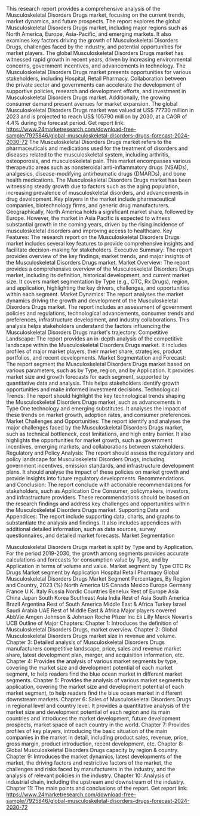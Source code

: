 This research report provides a comprehensive analysis of the Musculoskeletal Disorders Drugs market, focusing on the current trends, market dynamics, and future prospects. The report explores the global Musculoskeletal Disorders Drugs market, including major regions such as North America, Europe, Asia-Pacific, and emerging markets. It also examines key factors driving the growth of Musculoskeletal Disorders Drugs, challenges faced by the industry, and potential opportunities for market players.
The global Musculoskeletal Disorders Drugs market has witnessed rapid growth in recent years, driven by increasing environmental concerns, government incentives, and advancements in technology. The Musculoskeletal Disorders Drugs market presents opportunities for various stakeholders, including Hospital, Retail Pharmacy. Collaboration between the private sector and governments can accelerate the development of supportive policies, research and development efforts, and investment in Musculoskeletal Disorders Drugs market. Additionally, the growing consumer demand present avenues for market expansion.
The global Musculoskeletal Disorders Drugs market was valued at US$ 77730 million in 2023 and is projected to reach US$ 105790 million by 2030, at a CAGR of 4.4% during the forecast period.
Get report link: https://www.24marketresearch.com/download-free-sample/7925846/global-musculoskeletal-disorders-drugs-forecast-2024-2030-72 
The Musculoskeletal Disorders Drugs market refers to the pharmaceuticals and medications used for the treatment of disorders and diseases related to the musculoskeletal system, including arthritis, osteoporosis, and musculoskeletal pain. This market encompasses various therapeutic areas such as nonsteroidal anti-inflammatory drugs (NSAIDs), analgesics, disease-modifying antirheumatic drugs (DMARDs), and bone health medications. The Musculoskeletal Disorders Drugs market has been witnessing steady growth due to factors such as the aging population, increasing prevalence of musculoskeletal disorders, and advancements in drug development. Key players in the market include pharmaceutical companies, biotechnology firms, and generic drug manufacturers. Geographically, North America holds a significant market share, followed by Europe. However, the market in Asia Pacific is expected to witness substantial growth in the coming years, driven by the rising incidence of musculoskeletal disorders and improving access to healthcare.
Key Features:
The research report on the Musculoskeletal Disorders Drugs market includes several key features to provide comprehensive insights and facilitate decision-making for stakeholders.
Executive Summary: The report provides overview of the key findings, market trends, and major insights of the Musculoskeletal Disorders Drugs market.
Market Overview: The report provides a comprehensive overview of the Musculoskeletal Disorders Drugs market, including its definition, historical development, and current market size. It covers market segmentation by Type (e.g., OTC, Rx Drugs), region, and application, highlighting the key drivers, challenges, and opportunities within each segment.
Market Dynamics: The report analyses the market dynamics driving the growth and development of the Musculoskeletal Disorders Drugs market. The report includes an assessment of government policies and regulations, technological advancements, consumer trends and preferences, infrastructure development, and industry collaborations. This analysis helps stakeholders understand the factors influencing the Musculoskeletal Disorders Drugs market's trajectory.
Competitive Landscape: The report provides an in-depth analysis of the competitive landscape within the Musculoskeletal Disorders Drugs market. It includes profiles of major market players, their market share, strategies, product portfolios, and recent developments.
Market Segmentation and Forecast: The report segment the Musculoskeletal Disorders Drugs market based on various parameters, such as by Type, region, and by Application. It provides market size and growth forecasts for each segment, supported by quantitative data and analysis. This helps stakeholders identify growth opportunities and make informed investment decisions.
Technological Trends: The report should highlight the key technological trends shaping the Musculoskeletal Disorders Drugs market, such as advancements in Type One technology and emerging substitutes. It analyses the impact of these trends on market growth, adoption rates, and consumer preferences.
Market Challenges and Opportunities: The report identify and analyses the major challenges faced by the Musculoskeletal Disorders Drugs market, such as technical bottleneck, cost limitations, and high entry barrier. It also highlights the opportunities for market growth, such as government incentives, emerging markets, and collaborations between stakeholders.
Regulatory and Policy Analysis: The report should assess the regulatory and policy landscape for Musculoskeletal Disorders Drugs, including government incentives, emission standards, and infrastructure development plans. It should analyse the impact of these policies on market growth and provide insights into future regulatory developments.
Recommendations and Conclusion: The report conclude with actionable recommendations for stakeholders, such as Application One Consumer, policymakers, investors, and infrastructure providers. These recommendations should be based on the research findings and address key challenges and opportunities within the Musculoskeletal Disorders Drugs market.
Supporting Data and Appendices: The report include supporting data, charts, and graphs to substantiate the analysis and findings. It also includes appendices with additional detailed information, such as data sources, survey questionnaires, and detailed market forecasts.
Market Segmentation

Musculoskeletal Disorders Drugs market is split by Type and by Application. For the period 2019-2030, the growth among segments provides accurate calculations and forecasts for consumption value by Type, and by Application in terms of volume and value.
Market segment by Type
OTC
Rx Drugs
Market segment by Application
Hospital
Retail Pharmacy
Global Musculoskeletal Disorders Drugs Market Segment Percentages, By Region and Country, 2023 (%)
North America
US
Canada
Mexico
Europe
Germany
France
U.K.
Italy
Russia
Nordic Countries
Benelux
Rest of Europe
Asia
China
Japan
South Korea
Southeast Asia
India
Rest of Asia
South America
Brazil
Argentina
Rest of South America
Middle East & Africa
Turkey
Israel
Saudi Arabia
UAE
Rest of Middle East & Africa
Major players covered
AbbVie
Amgen
Johnson & Johnson
Roche
Pfizer Inc
Eli Lilly
Merck
Novartis
UCB
Outline of Major Chapters:
Chapter 1: Introduces the definition of Musculoskeletal Disorders Drugs, market overview.
Chapter 2: Global Musculoskeletal Disorders Drugs market size in revenue and volume.
Chapter 3: Detailed analysis of Musculoskeletal Disorders Drugs manufacturers competitive landscape, price, sales and revenue market share, latest development plan, merger, and acquisition information, etc.
Chapter 4: Provides the analysis of various market segments by type, covering the market size and development potential of each market segment, to help readers find the blue ocean market in different market segments.
Chapter 5: Provides the analysis of various market segments by application, covering the market size and development potential of each market segment, to help readers find the blue ocean market in different downstream markets.
Chapter 6: Sales of Musculoskeletal Disorders Drugs in regional level and country level. It provides a quantitative analysis of the market size and development potential of each region and its main countries and introduces the market development, future development prospects, market space of each country in the world.
Chapter 7: Provides profiles of key players, introducing the basic situation of the main companies in the market in detail, including product sales, revenue, price, gross margin, product introduction, recent development, etc.
Chapter 8: Global Musculoskeletal Disorders Drugs capacity by region & country.
Chapter 9: Introduces the market dynamics, latest developments of the market, the driving factors and restrictive factors of the market, the challenges and risks faced by manufacturers in the industry, and the analysis of relevant policies in the industry.
Chapter 10: Analysis of industrial chain, including the upstream and downstream of the industry.
Chapter 11: The main points and conclusions of the report.
Get report link: https://www.24marketresearch.com/download-free-sample/7925846/global-musculoskeletal-disorders-drugs-forecast-2024-2030-72 
